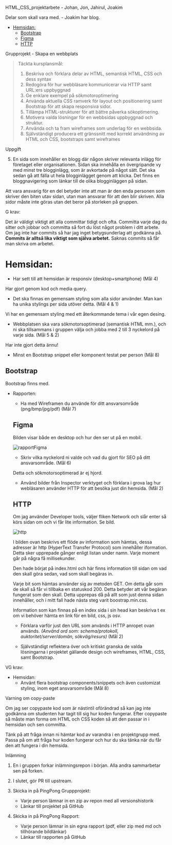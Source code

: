 HTML_CSS_projektarbete - Johan, Jon, Jahirul, Joakim

Delar som skall vara med. - Joakim har blog. 

- [Hemsidan:](#hemsidan)
  - [Bootstrap](#bootstrap)
  - [Figma](#figma)
  - [HTTP](#http)

Grupprojekt - Skapa en webbplats

> Täckta kursplansmål:
>
> 1. Beskriva och förklara delar av HTML, semantisk HTML, CSS och dess syntax
> 2. Redogöra för hur webbläsare kommunicerar via HTTP samt URL:ers uppbyggnad
> 3. Ge enklare exempel på sökmotoroptimering
> 4. Använda aktuella CSS ramverk för layout och positionering samt Bootstrap för att skapa responsiva sidor.
> 5. Tillämpa HTML-strukturer för att bättre påverka sökoptimering.
> 6. Motivera valda lösningar för en webbsidas uppbyggnad och struktur.
> 7. Använda och ta fram wireframes som underlag för en webbsida.
> 8. Självständigt producera ett gränssnitt med korrekt användning av HTML och CSS, bootstraps samt wireframes

Uppgift

5. En sida som innehåller en blogg där någon skriver relevanta inlägg för företaget eller organisationen. Sidan ska innehålla en övergripande vy med minst tre blogginlägg, som är avkortade på något sätt. Det ska sedan gå att fälla ut hela blogginlägget genom att klicka. Det finns en bloggnavigering som länkar till de olika blogginläggen på sidan.

Att vara ansvarig för en del betyder inte att man är den enda personen som skriver den biten utav sidan, utan man ansvarar för att den blir skriven. Alla sidor måste inte göras utan det beror på storleken på gruppen.

G krav:

Det är väldigt viktigt att alla committar tidigt och ofta. Committa varje dag du sitter och jobbar och committa så fort du löst något problem i ditt arbete. Om jag inte har commits så har jag inget betygsunderlag att godkänna på. **Commits är alltså lika viktigt som själva arbetet.** Saknas commits så får man skriva om arbetet.

  # Hemsidan:

  - Har sett till att hemsidan är responsiv (desktop+smartphone) (Mål 4)
  
  Har gjort genom kod och media query.

  - Det ska finnas en gemensam styling som alla sidor använder. Man kan ha unika stylings per sida utöver detta. (Mål 4 & 1)

  Vi har en gemensam styling med ett återkommande tema i vår egen desing. 

  - Webbplatsen ska vara sökmotorsoptimerad (semantisk HTML mm.), och ni ska tillsammans i gruppen välja och jobba med 2 till 3 nyckelord på varje sida. (Mål 5 & 2)

  Har inte gjort detta ännu! 

  - Minst en Bootstrap snippet eller komponent testat per person (Mål 8)
  ## Bootstrap

  Bootstrap finns med.

- Rapporten:

  - Ha med Wireframen du använde för ditt ansvarsområde (png/bmp/jpg/pdf) (Mål 7)

  ## Figma

  Bilden visar både en desktop och hur den ser ut på en mobil. 

  ![rapportFigma](https://user-images.githubusercontent.com/89445183/148766267-be89cdc5-d7aa-4bd6-b020-a0d5b84d0c0e.png)

  - Skriv vilka nyckelord ni valde och vad du gjort för SEO på ditt ansvarsområde. (Mål 6)

  Detta och sökmotorsoptimerad är ej hjord.

  - Använd bilder från Inspector verktyget och förklara i grova lag hur webläsaren använder HTTP för att besöka just din hemsida. (Mål 2)

  ## HTTP

  Om jag använder Developer tools, väljer fliken Network och slår enter så körs sidan om och vi får lite information. Se bild. 

   ![http](https://user-images.githubusercontent.com/89445183/148769324-76e0049b-7396-4ac2-a94a-4b63508c59c9.png)

  I bilden ovan beskrivs ett flöde av information som hämtas, dessa adresser är http (HyperText Transfer Protocol) som innehåller iformation. Detta sker upprepade gånger enligt listan under namn. Varje moment går på några få millisekunder. 

  Den hade börjat på index.html och här finns information till sidan om vad den skall göra sedan, vad som skall begäras in. 

  Varje bit som hämtas använder sig av metoden GET. Om detta går som de skall så får vi tillbaka en statuskod 200. Detta betyder att vår begäran fungerat som den skall. 
  Detta upprepas då på allt som just denna sidan innehåller, och i mitt fall hade nästa steg varit boostrap.min.css. 

  Information som kan finnas på en index sida i sin head kan beskriva t ex om vi behöver hämta en link för en bild, css, js osv. 

  





  - Förklara varför just den URL som används i HTTP anropet ovan används. _(Använd ord som: schema/protokoll, auktoritet/server/domän, sökväg/resurs)_ (Mål 2)

  - Självständigt reflektera över och kritiskt granska de valda lösningarna i projektet gällande design och wireframes, HTML, CSS, samt Bootstrap.

VG krav:

- Hemsidan:
  - Använt flera bootstrap components/snippets och även customizat styling, inom eget ansvarsområde (Mål 8)

Varning om copy-paste

Om jag ser copypaste kod som är nästintil oförändrad så kan jag inte godkänna om studenten har tagit till sig hur koden fungerar. Efter copypaste så måste man forma om HTML och CSS koden så att den passar in i hemsidan och sen committa.

Tänk på att fråga innan ni hämtar kod av varandra i en projektgrupp med. Passa på om att fråga hur koden fungerar och hur du ska tänka när du får den att fungera i din hemsida.

Inlämning

1. En i gruppen forkar inlämningsrepon i början. Alla andra sammarbetar sen på forken.

2. I slutet, gör PR till upstream.

3. Skicka in på PingPong Gruppprojekt:

   - Varje person lämnar in en zip av repon med all versionshistorik
   - Länkar till projektet på GitHub

4. Skicka in på PingPong Rapport:
   - Varje person lämnar in sin egna rapport (pdf, eller zip med md och tillhörande bildlänkar)
   - Länkar till rapporten på GitHub
